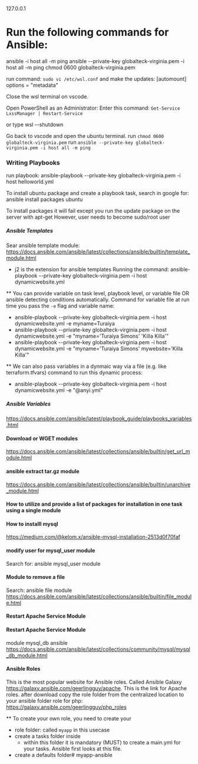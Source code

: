 127.0.0.1

# Run the following commands for Ansible:

ansible -i host all -m ping 
ansible --private-key globalteck-virginia.pem -i host all -m ping
chmod 0600 globalteck-virginia.pem 


run command: `sudo vi /etc/wsl.conf` and make the updates: 
[automount]
options = "metadata"

Close the wsl terminal on vscode.

Open PowerShell as an Administrator:
Enter this command: `Get-Service LxssManager | Restart-Service`

or type wsl --shutdown

Go back to vscode and open the ubuntu terminal.
run `chmod 0600 globalteck-virginia.pem`
run `ansible --private-key globalteck-virginia.pem -i host all -m ping`



### Writing Playbooks
run playbook: ansible-playbook --private-key globalteck-virginia.pem -i host helloworld.yml

To install ubuntu package and create a playbook task, search in google for: ansible install packages ubuntu

To install packages it will fail except you run the update package on the server with apt-get
However, user needs to become sudo/root user



##### Ansible Templates #######
Sear ansible template module: https://docs.ansible.com/ansible/latest/collections/ansible/builtin/template_module.html
* j2 is the extension for ansible templates
Running the command: ansible-playbook --private-key globalteck-virginia.pem -i host dynamicwebsite.yml

** You can provide variable on task level, playbook level, or variable file OR ansible detecting conditions automatically.
Command for variable file at run time you pass the `-e` flag and variable name:
  - ansible-playbook --private-key globalteck-virginia.pem -i host dynamicwebsite.yml -e myname=Turaiya
  - ansible-playbook --private-key globalteck-virginia.pem -i host dynamicwebsite.yml -e "myname='Turaiya Simons' 'Killa Killa'"
  - ansible-playbook --private-key globalteck-virginia.pem -i host dynamicwebsite.yml -e "myname='Turaiya Simons' mywebsite='Killa Killa'"

** We can also pass variables in a dynmaic way via a file (e.g. like terraform.tfvars) 
command to run this dynamic process:
  - ansible-playbook --private-key globalteck-virginia.pem -i host dynamicwebsite.yml -e "@anyi.yml"


##### Ansible Variables #######
https://docs.ansible.com/ansible/latest/playbook_guide/playbooks_variables.html


#### Download or WGET modules ####
https://docs.ansible.com/ansible/latest/collections/ansible/builtin/get_url_module.html


#### ansible extract tar.gz module ####
https://docs.ansible.com/ansible/latest/collections/ansible/builtin/unarchive_module.html


#### How to utilize and provide a list of packages for installation in one task using a single module ####


 #### How to installl mysql ####
 https://medium.com/@kelom.x/ansible-mysql-installation-2513d0f70faf


 #### modify user for mysql_user module ####
 Search for: ansible mysql_user module



 #### Module to remove a file  #####
 Search: ansible file module
 https://docs.ansible.com/ansible/latest/collections/ansible/builtin/file_module.html


#### Restart Apache Service Module  #####

#### Restart Apache Service Module  #####
module mysql_db ansible
https://docs.ansible.com/ansible/latest/collections/community/mysql/mysql_db_module.html



#### Ansible Roles ####
This is the most popular website for Ansible roles. Called Ansible Galaxy  https://galaxy.ansible.com/geerlingguy/apache. This is the link for Apache roles.
after download copy the role folder from the centralized location to your ansible folder
role for php: https://galaxy.ansible.com/geerlingguy/php_roles

** To create your own role, you need to create your 
- role folder: called `myapp` in this usecase
- create a tasks folder inside 
  - within this folder it is mandatory (MUST) to create a main.yml for your tasks. Ansible first looks at this file. 
- create a defaults folder# myapp-ansible
